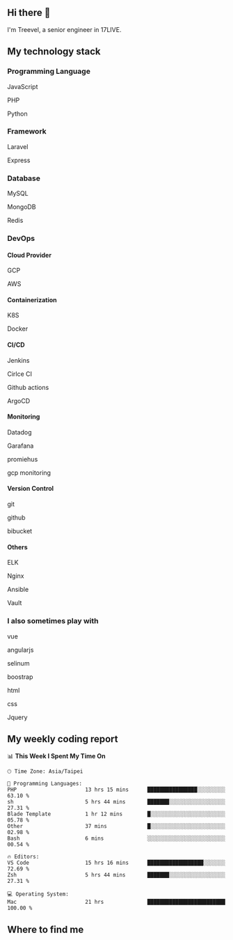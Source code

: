 ## Hi there 👋

I'm Treevel, a senior engineer in 17LIVE.

## My technology stack

### Programming Language

JavaScript

PHP

Python

### Framework

Laravel

Express

### Database

MySQL

MongoDB

Redis

### DevOps

#### Cloud Provider

GCP

AWS

#### Containerization

K8S

Docker

#### CI/CD

Jenkins

Cirlce CI

Github actions

ArgoCD

#### Monitoring

Datadog

Garafana

promiehus

gcp monitoring

#### Version Control

git

github

bibucket

#### Others

ELK

Nginx

Ansible

Vault

### I also sometimes play with

vue

angularjs

selinum

boostrap

html

css

Jquery

## My weekly coding report

<!--START_SECTION:waka-->
📊 **This Week I Spent My Time On** 

```text
🕑︎ Time Zone: Asia/Taipei

💬 Programming Languages: 
PHP                      13 hrs 15 mins      ████████████████░░░░░░░░░   63.10 % 
sh                       5 hrs 44 mins       ███████░░░░░░░░░░░░░░░░░░   27.31 % 
Blade Template           1 hr 12 mins        █░░░░░░░░░░░░░░░░░░░░░░░░   05.78 % 
Other                    37 mins             █░░░░░░░░░░░░░░░░░░░░░░░░   02.98 % 
Bash                     6 mins              ░░░░░░░░░░░░░░░░░░░░░░░░░   00.54 % 

🔥 Editors: 
VS Code                  15 hrs 16 mins      ██████████████████░░░░░░░   72.69 % 
Zsh                      5 hrs 44 mins       ███████░░░░░░░░░░░░░░░░░░   27.31 % 

💻 Operating System: 
Mac                      21 hrs              █████████████████████████   100.00 % 
```


<!--END_SECTION:waka-->

## Where to find me


